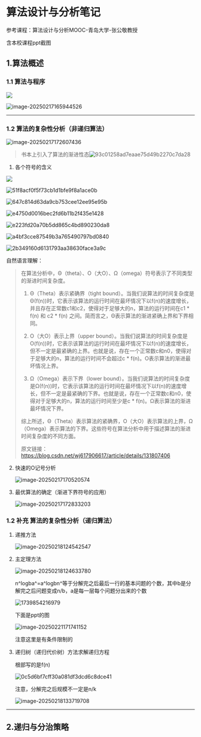# 算法设计与分析笔记

参考课程：算法设计与分析MOOC-青岛大学-张公敬教授

含本校课程ppt截图

## 1.算法概述

### 1.1 算法与程序

![](https://raw.githubusercontent.com/YijieLiao/MyImgHost/main/img/a6f4fb763c4e76862e63069f5edef86.png)

![image-20250217165944526](https://raw.githubusercontent.com/YijieLiao/MyImgHost/main/img/image-20250217165944526.png)

---

### 1.2 算法的复杂性分析（非递归算法）

![image-20250217172607436](https://raw.githubusercontent.com/YijieLiao/MyImgHost/main/img/image-20250217172607436.png)

> 书本上引入了算法的渐进性态![93c01258ad7eaae75d49b2270c7da28](https://raw.githubusercontent.com/YijieLiao/MyImgHost/main/img/93c01258ad7eaae75d49b2270c7da28.jpg)



1. 各个符号的含义

![](https://raw.githubusercontent.com/YijieLiao/MyImgHost/main/img/image-20250217170127117.png)

![51f8acf0f5f73cb1d1bfe9f8a1ace0b](https://raw.githubusercontent.com/YijieLiao/MyImgHost/main/img/51f8acf0f5f73cb1d1bfe9f8a1ace0b.png)

![647c814d63da9cb753cee12ee95e95b](https://raw.githubusercontent.com/YijieLiao/MyImgHost/main/img/647c814d63da9cb753cee12ee95e95b.png)

![e4750d0016bec2fd6b11b2f435e1428](https://raw.githubusercontent.com/YijieLiao/MyImgHost/main/img/e4750d0016bec2fd6b11b2f435e1428.png)

![e223fd20a70b5dd865c4bd890230da8](https://raw.githubusercontent.com/YijieLiao/MyImgHost/main/img/e223fd20a70b5dd865c4bd890230da8.png)

![a4bf3cce87549b3a765490797bd0840](https://raw.githubusercontent.com/YijieLiao/MyImgHost/main/img/a4bf3cce87549b3a765490797bd0840.png)

![2b349160d6131793aa38630face3a9c](https://raw.githubusercontent.com/YijieLiao/MyImgHost/main/img/2b349160d6131793aa38630face3a9c.png)

自然语言理解：

> 在算法分析中，Θ（theta）、O（大O）、Ω（omega）符号表示了不同类型的渐进时间复杂度。
>
> 1. Θ（Theta）表示紧确界（tight bound）。当我们说算法的时间复杂度是Θ(f(n))时，它表示该算法的运行时间在最坏情况下以f(n)的速度增长，并且存在正常数c1和c2，使得对于足够大的n，算法的运行时间在c1 * f(n) 和 c2 * f(n) 之间。简而言之，Θ表示算法的渐进紧确上界和下界相同。
>
> 2. O（大O）表示上界（upper bound）。当我们说算法的时间复杂度是O(f(n))时，它表示该算法的运行时间在最坏情况下以f(n)的速度增长，但不一定是最紧确的上界。也就是说，存在一个正常数c和n0，使得对于足够大的n，算法的运行时间不会超过c * f(n)。O表示算法的渐进最坏情况上界。
>
> 3. Ω（Omega）表示下界（lower bound）。当我们说算法的时间复杂度是Ω(f(n))时，它表示该算法的运行时间在最坏情况下以f(n)的速度增长，但不一定是最紧确的下界。也就是说，存在一个正常数c和n0，使得对于足够大的n，算法的运行时间至少是c * f(n)。Ω表示算法的渐进最坏情况下界。
>
> 综上所述，Θ（Theta）表示算法的紧确界，O（大O）表示算法的上界，Ω（Omega）表示算法的下界。这些符号在算法分析中用于描述算法的渐进时间复杂度的不同方面。
>
> 原文链接：https://blog.csdn.net/wj617906617/article/details/131807406

2. 快速的O记号分析

   ![image-20250217170520574](https://raw.githubusercontent.com/YijieLiao/MyImgHost/main/img/image-20250217170520574.png)

3. 最优算法的确定（渐进下界符号的应用）

   ![image-20250217172833203](https://raw.githubusercontent.com/YijieLiao/MyImgHost/main/img/image-20250217172833203.png)

### 1.2 补充 算法的复杂性分析（递归算法）

1. 递推方法

   ![image-20250218124542547](https://raw.githubusercontent.com/YijieLiao/MyImgHost/main/img/image-20250218124542547.png)

2. 主定理方法

   ![image-20250218124633780](https://raw.githubusercontent.com/YijieLiao/MyImgHost/main/img/image-20250218124633780.png)

   n^logba^=a^logbn^等于分解完之后最后一行的基本问题的个数，其中b是分解完之后问题变成n/b，a是每一层每个问题分出来的个数

   ![1739854216979](https://raw.githubusercontent.com/YijieLiao/MyImgHost/main/img/1739854216979.png)

   下面是ppt的图

   ![image-20250221171741152](https://raw.githubusercontent.com/YijieLiao/MyImgHost/main/img/image-20250221171741152.png)

   

   注意这里是有条件限制的

3. 递归树（递归代价树）方法求解递归方程

   根部写的是f(n)

   ![0c5d6bf7cff30a081df3dcd6c8dce41](https://raw.githubusercontent.com/YijieLiao/MyImgHost/main/img/0c5d6bf7cff30a081df3dcd6c8dce41.png)
   
   注意，分解完之后规模不一定是n/k 
   
   ![image-20250218133719708](https://raw.githubusercontent.com/YijieLiao/MyImgHost/main/img/image-20250218133719708.png)

---

## 2.递归与分治策略



